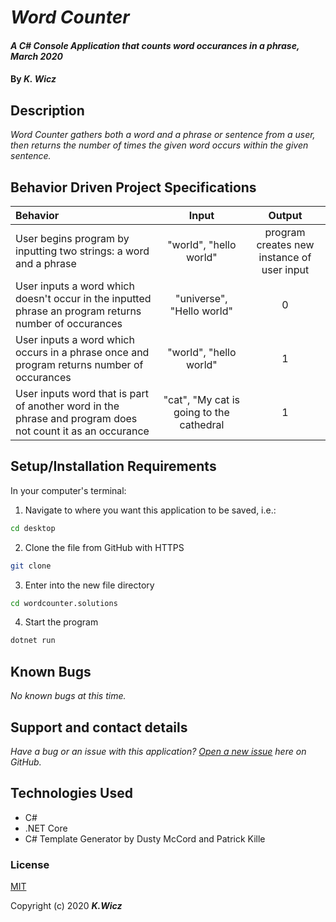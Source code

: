 # _Word Counter_

#### _A C# Console Application that counts word occurances in a phrase, March 2020_

#### By _**K. Wicz**_


## Description

_Word Counter gathers both a word and a phrase or sentence from a user, then returns the number of times the given word occurs within the given sentence._


## Behavior Driven Project Specifications

| Behavior | Input | Output |
|:---|:---:|:---:|
|User begins program by inputting two strings: a word and a phrase| "world", "hello world"| program creates new instance of user input|
|User inputs a word which doesn't occur in the inputted phrase an program returns number of occurances|"universe", "Hello world"| 0 |
|User inputs a word which occurs in a phrase once and program returns number of occurances | "world", "hello world" | 1 |
|User inputs word that is part of another word in the phrase and program does not count it as an occurance | "cat", "My cat is going to the cathedral| 1 |


## Setup/Installation Requirements

In your computer's terminal:

1. Navigate to where you want this application to be saved, i.e.:
```sh
cd desktop
```
2. Clone the file from GitHub with HTTPS
```sh
git clone 
```
3.  Enter into the new file directory
```sh
cd wordcounter.solutions
```
4.  Start the program
```sh
dotnet run
```

## Known Bugs

_No known bugs at this time._

## Support and contact details

_Have a bug or an issue with this application? [Open a new issue](https://github.com/kwicz/wordcounter.solutions/issues) here on GitHub._

## Technologies Used

* C#
* .NET Core
* C# Template Generator by Dusty McCord and Patrick Kille

### License

[MIT](https://choosealicense.com/licenses/mit/)

Copyright (c) 2020 **_K.Wicz_**
